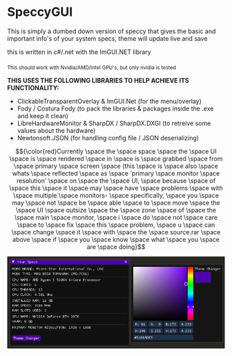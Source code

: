 # SpeccyGUI
This is simply a dumbed down version of speccy that gives the basic and important info's of your system specs, theme will update live and save

this is written in c#/.net  with the ImGUI.NET library

<sub> This should work with Nvidia/AMD/Intel GPU's, but only nvidia is tested</sub>

**THIS USES THE FOLLOWING LIBRARIES TO HELP ACHIEVE ITS FUNCTIONALITY:**

- ClickableTransparentOverlay & ImGUI.Net (for the menu/overlay)
- Fody / Costura Fody (to pack the libraries & packages inside the .exe and keep it clean)
- LibreHardwareMonitor & SharpDX / SharpDX.DXGI (to retreive some values about the hardware)
- Newtonsoft.JSON (for handling config file / JSON deserializing)

$${\color{red}Currently \space the \space space \space the \space UI \space is \space rendered \space in \space is \space grabbed \space from \space primary \space screen \space (this \space is \space also \space whats \space reflected \space as \space 'primary \space monitor \space resolution' \space on \space the \space UI, \space because \space of \space this \space it \space may \space have \space problems \space with \space multiple \space monitors- \space specifically, \space you \space may \space not \space be \space able \space to \space move \space the \space UI \space outsize \space the \space zone \space of \space the \space main \space monitor, \space i \space do \space not \space care \space to \space fix \space this \space problem, \space u \space can \space change \space it \space with \space the \space source.rar \space above \space if \space you \space know \space what \space you \space are \space doing}$$


![Screenshot](screenshot2.png)
